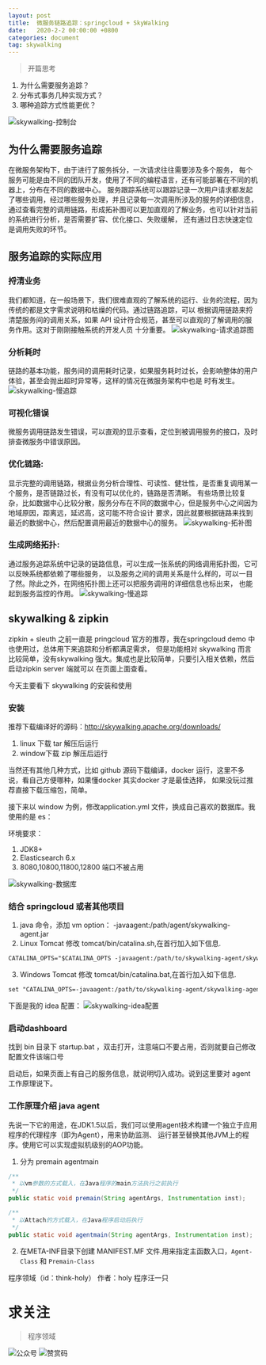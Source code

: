```yaml
---
layout: post
title:  微服务链路追踪：springcloud + SkyWalking
date:   2020-2-2 00:00:00 +0800
categories: document
tag: skywalking
---
```


>开篇思考
1.	为什么需要服务追踪？
2.	分布式事务几种实现方式？
3.	哪种追踪方式性能更优？

![skywalking-控制台](https://torgor.github.io/styles/images/skywalking/skywalking-dashboard.png) 

## 为什么需要服务追踪
在微服务架构下，由于进行了服务拆分，一次请求往往需要涉及多个服务，
每个服务可能是由不同的团队开发，使用了不同的编程语言，还有可能部署在不同的机器上，分布在不同的数据中心。
服务跟踪系统可以跟踪记录一次用户请求都发起了哪些调用，经过哪些服务处理，并且记录每一次调用所涉及的服务的详细信息，
通过查看完整的调用链路，形成拓补图可以更加直观的了解业务，也可以针对当前的系统进行分析，是否需要扩容、优化接口、失败缓解，
还有通过日志快速定位是调用失败的环节。

## 服务追踪的实际应用

### 捋清业务
我们都知道，在一般场景下，我们很难直观的了解系统的运行、业务的流程，因为传统的都是文字需求说明和枯燥的代码。通过链路追踪，可以
根据调用链路来捋清楚服务间的调用关系，如果 API 设计符合规范，甚至可以直观的了解调用的服务作用。这对于刚刚接触系统的开发人员
十分重要。
![skywalking-请求追踪图](https://torgor.github.io/styles/images/skywalking/skywalking-trace.png) 


### 分析耗时
链路的基本功能，服务间的调用耗时记录，如果服务耗时过长，会影响整体的用户体验，甚至会抛出超时异常等，这样的情况在微服务架构中也是
时有发生。
![skywalking-慢追踪](https://torgor.github.io/styles/images/skywalking/dashboard-endpoint.png) 


### 可视化错误
微服务调用链路发生错误，可以直观的显示查看，定位到被调用服务的接口，及时排查微服务中错误原因。

### 优化链路:
显示完整的调用链路，根据业务分析合理性、可读性、健壮性，是否重复调用某一个服务，是否链路过长，有没有可以优化的，链路是否清晰。
有些场景比较复杂，比如数据中心比较分散，服务分布在不同的数据中心，但是服务中心之间因为地域原因，距离远，延迟高，这可能不符合设计
要求，因此就要根据链路来找到最近的数据中心，然后配置调用最近的数据中心的服务。
![skywalking-拓补图](https://torgor.github.io/styles/images/skywalking/skywalking-trace-detail.png) 


### 生成网络拓扑:
通过服务追踪系统中记录的链路信息，可以生成一张系统的网络调用拓扑图，它可以反映系统都依赖了哪些服务，
以及服务之间的调用关系是什么样的，可以一目了然。除此之外，在网络拓扑图上还可以把服务调用的详细信息也标出来，
也能起到服务监控的作用。
![skywalking-慢追踪](https://torgor.github.io/styles/images/skywalking/skywalking-tuobu-detail.png) 


## skywalking & zipkin
zipkin + sleuth 之前一直是 pringcloud 官方的推荐，我在springcloud demo 中也使用过，总体用下来追踪和分析都满足需求，
但是功能相对 skywalking 而言比较简单，没有skywalking 强大。集成也是比较简单，只要引入相关依赖，然后启动zipkin server 端就可以
在页面上面查看。

今天主要看下 skywalking 的安装和使用

### 安装

推荐下载编译好的源码：http://skywalking.apache.org/downloads/
1. linux 下载 tar 解压后运行 
2. window下载 zip 解压后运行

当然还有其他几种方式，比如 github 源码下载编译，docker 运行，这里不多说，看自己方便哪种，如果懂docker 其实docker 才是最佳选择，
如果没玩过推荐直接下载压缩包，简单。

接下来以 window 为例，修改application.yml 文件，换成自己喜欢的数据库。我使用的是 es：

环境要求：
1. JDK8+
2. Elasticsearch 6.x
3. 8080,10800,11800,12800 端口不被占用

![skywalking-数据库](https://torgor.github.io/styles/images/skywalking/skywalking-application-storage.png)

### 结合 springcloud 或者其他项目
1. java 命令，添加 vm option： -javaagent:/path/agent/skywalking-agent.jar 
2. Linux Tomcat 修改 tomcat/bin/catalina.sh,在首行加入如下信息.
```xml
CATALINA_OPTS="$CATALINA_OPTS -javaagent:/path/to/skywalking-agent/skywalking-agent.jar"; export CATALINA_OPTS
```
3. Windows Tomcat 修改 tomcat/bin/catalina.bat,在首行加入如下信息.
```xml
set "CATALINA_OPTS=-javaagent:/path/to/skywalking-agent/skywalking-agent.jar"
```
下面是我的 idea 配置：
![skywalking-idea配置](https://torgor.github.io/styles/images/skywalking/vm-option.png)

### 启动dashboard
找到 bin 目录下 startup.bat ，双击打开，注意端口不要占用，否则就要自己修改配置文件该端口号

启动后，如果页面上有自己的服务信息，就说明切入成功。说到这里要对 agent 工作原理说下。

### 工作原理介绍 java agent
先说一下它的用途，在JDK1.5以后，我们可以使用agent技术构建一个独立于应用程序的代理程序（即为Agent），用来协助监测、
运行甚至替换其他JVM上的程序。使用它可以实现虚拟机级别的AOP功能。

1. 分为 premain agentmain 
```java
/**
 * 以vm参数的方式载入，在Java程序的main方法执行之前执行
 */
public static void premain(String agentArgs, Instrumentation inst);

/**
 * 以Attach的方式载入，在Java程序启动后执行
 */
public static void agentmain(String agentArgs, Instrumentation inst);
```

2. 在META-INF目录下创建 MANIFEST.MF 文件.用来指定主函数入口，``Agent-Class`` 和 ``Premain-Class``


程序领域（id：think-holy）
作者：holy 程序汪一只


# 求关注
> 程序领域

![公众号](https://torgor.github.io/styles/images/my-public-ma.png)
![赞赏码](https://torgor.github.io/styles/images/my-zanshang-ma.jpg)










